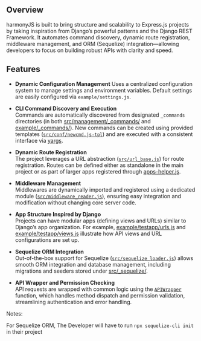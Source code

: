 
## Overview

harmonyJS is built to bring structure and scalability to Express.js projects by taking inspiration from Django’s powerful patterns and the Django REST Framework. It automates command discovery, dynamic route registration, middleware management, and ORM (Sequelize) integration—allowing developers to focus on building robust APIs with clarity and speed.

## Features

- **Dynamic Configuration Management**
  Uses a centralized configuration system to manage settings and environment variables. Default settings are easily configured via `example/settings.js`.

- **CLI Command Discovery and Execution**  
  Commands are automatically discovered from designated `_commands` directories (in both [src/management/_commands/](src/management/_commands/) and [example/_commands/](example/_commands/)). New commands can be created using provided templates ([`src/conf/newcmd.js-tpl`](src/conf/newcmd.js-tpl)) and are executed with a consistent interface via [yargs](https://yargs.js.org/).

- **Dynamic Route Registration**  
  The project leverages a URL abstraction ([`src/url_base.js`](src/url_base.js)) for route registration. Routes can be defined either as standalone in the main project or as part of larger apps registered through [apps-helper.js](src/apps-helper.js).

- **Middleware Management**  
  Middlewares are dynamically imported and registered using a dedicated module ([`src/middleware_reader.js`](src/middleware_reader.js)), ensuring easy integration and modification without changing core server code.

- **App Structure Inspired by Django**  
  Projects can have modular apps (defining views and URLs) similar to Django’s app organization. For example, [example/testapp/urls.js](example/testapp/urls.js) and [example/testapp/views.js](example/testapp/views.js) illustrate how API views and URL configurations are set up.

- **Sequelize ORM Integration**  
  Out-of-the-box support for Sequelize ([`src/sequelize_loader.js`](src/sequelize_loader.js)) allows smooth ORM integration and database management, including migrations and seeders stored under [src/_sequelize/](src/_sequelize/).

- **API Wrapper and Permission Checking**  
  API requests are wrapped with common logic using the [`APIWrapper`](src/pre_register.js) function, which handles method dispatch and permission validation, streamlining authentication and error handling.


Notes: 


For Sequelize ORM, The Developer will have to run `npx sequelize-cli init` in their project
